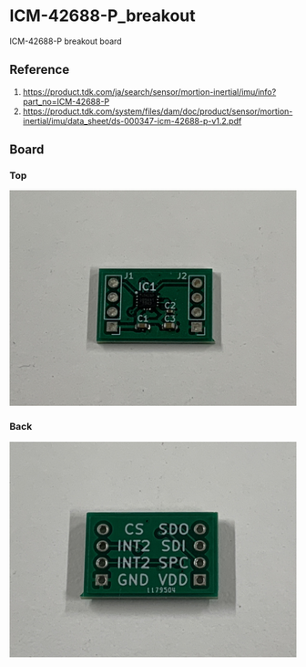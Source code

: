 # ICM-42688-P_breakout
ICM-42688-P breakout board 

## Reference
1. https://product.tdk.com/ja/search/sensor/mortion-inertial/imu/info?part_no=ICM-42688-P
2. https://product.tdk.com/system/files/dam/doc/product/sensor/mortion-inertial/imu/data_sheet/ds-000347-icm-42688-p-v1.2.pdf

## Board
### Top
![ICM-42688-P-breakout-v1-top](/document/ICM-42688-P-breakout-v1-top.jpg)
### Back
![ICM-42688-P-breakout-v1-back](/document/ICM-42688-P-breakout-v1-back.jpg)
